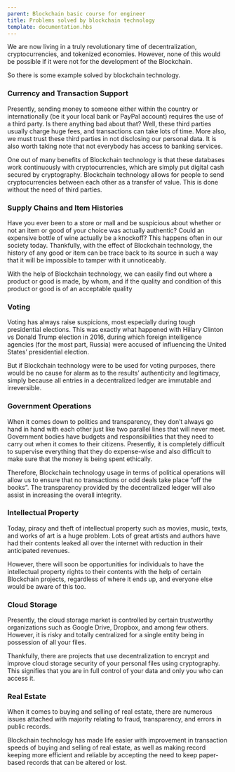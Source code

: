 ```yaml
---
parent: Blockchain basic course for engineer
title: Problems solved by blockchain technology
template: documentation.hbs
---
```

We are now living in a truly revolutionary time of decentralization, cryptocurrencies, and tokenized economies. However, none of this would be possible if it were not for the development of the Blockchain.

So there is some example solved by blockchain technology.

### Currency and Transaction Support
Presently, sending money to someone either within the country or internationally (be it your local bank or PayPal account) requires the use of a third party. Is there anything bad about that? Well, these third parties usually charge huge fees, and transactions can take lots of time. More also, we must trust these third parties in not disclosing our personal data. It is also worth taking note that not everybody has access to banking services.

One out of many benefits of Blockchain technology is that these databases work continuously with cryptocurrencies, which are simply put digital cash secured by cryptography. Blockchain technology allows for people to send cryptocurrencies between each other as a transfer of value. This is done without the need of third parties.

### Supply Chains and Item Histories
Have you ever been to a store or mall and be suspicious about whether or not an item or good of your choice was actually authentic? Could an expensive bottle of wine actually be a knockoff? This happens often in our society today. Thankfully, with the effect of Blockchain technology, the history of any good or item can be trace back to its source in such a way that it will be impossible to tamper with it unnoticeably.

With the help of Blockchain technology, we can easily find out where a product or good is made, by whom, and if the quality and condition of this product or good is of an acceptable quality

### Voting
Voting has always raise suspicions, most especially during tough presidential elections. This was exactly what happened with Hillary Clinton vs Donald Trump election in 2016, during which foreign intelligence agencies (for the most part, Russia) were accused of influencing the United States’ presidential election.

But if Blockchain technology were to be used for voting purposes, there would be no cause for alarm as to the results’ authenticity and legitimacy, simply because all entries in a decentralized ledger are immutable and irreversible.

### Government Operations
When it comes down to politics and transparency, they don’t always go hand in hand with each other just like two parallel lines that will never meet. Government bodies have budgets and responsibilities that they need to carry out when it comes to their citizens. Presently, it is completely difficult to supervise everything that they do expense-wise and also difficult to make sure that the money is being spent ethically.

Therefore, Blockchain technology usage in terms of political operations will allow us to ensure that no transactions or odd deals take place “off the books”. The transparency provided by the decentralized ledger will also assist in increasing the overall integrity.

### Intellectual Property
Today, piracy and theft of intellectual property such as movies, music, texts, and works of art is a huge problem. Lots of great artists and authors have had their contents leaked all over the internet with reduction in their anticipated revenues.

However, there will soon be opportunities for individuals to have the intellectual property rights to their contents with the help of certain Blockchain projects, regardless of where it ends up, and everyone else would be aware of this too.

### Cloud Storage
Presently, the cloud storage market is controlled by certain trustworthy organizations such as Google Drive, Dropbox, and among few others. However, it is risky and totally centralized for a single entity being in possession of all your files.

Thankfully, there are projects that use decentralization to encrypt and improve cloud storage security of your personal files using cryptography. This signifies that you are in full control of your data and only you who can access it.

### Real Estate
When it comes to buying and selling of real estate, there are numerous issues attached with majority relating to fraud, transparency, and errors in public records.

Blockchain technology has made life easier with improvement in transaction speeds of buying and selling of real estate, as well as making record keeping more efficient and reliable by accepting the need to keep paper-based records that can be altered or lost.
